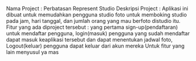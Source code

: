 Nama Project : Perbatasan Represent Studio
Deskripsi Project : Aplikasi ini dibuat untuk memudahkan pengguna studio foto untuk memboking studio pada jam, hari tanggal, dan jumlah orang yang mau berfoto distudio itu.
Fitur yang ada diproject tersebut : yang pertama sign-up(pendaftaran) untuk mendaftar pengguna, login(masuk) pengguna yang sudah mendaftar dapat masuk keaplikasi tersebut dan dapat menentukan jadwal foto, Logout(keluar) pengguna dapat keluar dari akun mereka
Untuk fitur yang lain menyusul ya mas 
